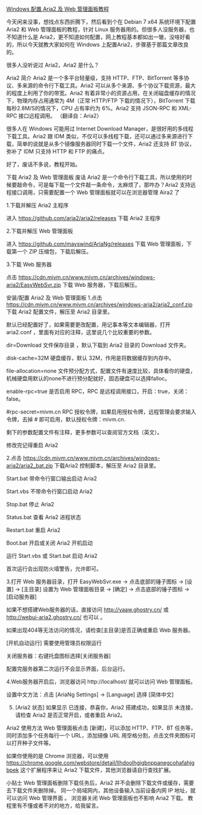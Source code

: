 [Windows 配置 Aria2 及 Web 管理面板教程](https://www.cnblogs.com/jpfss/p/8622938.html)

今天闲来没事，想找点东西折腾下，然后看到个在 Debian 7 x64 系统环境下配置 Aria2 和 Web 管理面板的教程，针对 Linux 服务器用的。但很多人没服务器，也不知道什么是 Aria2，更不知道如何配置，网上教程基本都如出一辙，没啥好看的，所以今天就教大家如何在 Windows 上配置Aria2，步骤基于那篇文章改良的。

很多人没听说过 Aria2，Aria2 是什么？

Aria2 简介
Aria2 是一个多平台轻量级，支持 HTTP、FTP、BitTorrent 等多协议、多来源的命令行下载工具。Aria2 可以从多个来源、多个协议下载资源，最大的程度上利用了你的带宽。Aria2 有着非常小的资源占用，在关闭磁盘缓存的情况下，物理内存占用通常为 4M（正常 HTTP/FTP 下载的情况下），BitTorrent 下载每秒2.8M/S的情况下，CPU 占有率约为 6%。Aria2 支持 JSON-RPC 和 XML-RPC 接口远程调用。
（翻译自：Aria2）

很多人在 Windows 可能用过 Internet Download Manager，是很好用的多线程下载工具。Aria2 跟 IDM 类似，不仅可以多线程下载，还可以通过多来源进行下载，简单的说就是从多个镜像服务器同时下载一个文件，Aria2 还支持 BT 协议，弥补了 IDM 只支持 HTTP 和 FTP 的痛点。

好了，废话不多说，教程开始。

下载 Aria2 及 Web 管理面板
废话
Aria2 是一个命令行下载工具，所以使用的时候要敲命令，可是每下载一个文件敲一条命令，太麻烦了，那咋办？Aria2 支持远程接口调用，只需要配置一个 Web 管理面板就可以在浏览器管理 Aira2 了

1.下载并解压 Aria2 主程序

进入 https://github.com/aria2/aria2/releases 下载 Aria2 主程序

2.下载并解压 Web 管理面板

进入 https://github.com/mayswind/AriaNg/releases 下载 Web 管理面板，下载第一个 ZIP 压缩包，下载后解压。

3.下载 Web 服务器

点击 https://cdn.mivm.cn/www.mivm.cn/archives/windows-aria2/EasyWebSvr.zip 下载 Web 服务器，下载后解压。

安装/配置 Aria2 及 Web 管理面板
1.点击 https://cdn.mivm.cn/www.mivm.cn/archives/windows-aria2/aria2_conf.zip 下载 Aria2 配置文件，解压至 Aria2 目录里。

默认已经配置好了，如果需要更改配置，用记事本等文本编辑器，打开 aria2.conf ，里面有对应的注释，这里说几个比较重要的参数。

dir=Download
文件保存目录 ，默认下载到 Aria2 目录的 Download 文件夹。

disk-cache=32M
硬盘缓存，默认 32M，作用是将数据缓存到内存中。

file-allocation=none
文件预分配方式，配置文件有速度比较，具体看你的硬盘，机械硬盘用默认的none不进行预分配就好，固态硬盘可以选择falloc。

enable-rpc=true
是否启用 RPC，RPC 是远程调用接口，开启：true，关闭：false。

#rpc-secret=mivm.cn
RPC 授权令牌，如果启用授权令牌，远程管理会要求输入令牌，去掉 # 即可启用，默认授权令牌：mivm.cn.

剩下的参数配置文件有注释，更多参数可以查阅官方文档（英文）。

修改完记得重启 Aria2

2.点击 https://cdn.mivm.cn/www.mivm.cn/archives/windows-aria2/aria2_bat.zip 下载Aria2 控制脚本，解压至 Aria2 目录里。

Start.bat
带命令行窗口输出启动 Aria2

Start.vbs
不带命令行窗口启动 Aria2

Stop.bat
停止 Aria2

Status.bat
查看 Aria2 进程状态

Restart.bat
重启 Aria2

Boot.bat
开启或关闭 Aria2 开机启动

运行 Start.vbs 或 Start.bat 启动 Aria2

首次运行会出现防火墙警告，允许即可。

3.打开 Web 服务器目录，打开 EasyWebSvr.exe → 点击底部的锤子图标 → [设置] → [主目录] 设置为 Web 管理面板目录 → [确定] → 点击底部的锤子图标 → [启动服务器]

如果不想搭建Web服务器的话，直接访问 http://yaaw.ghostry.cn/ 或 http://webui-aria2.ghostry.cn/ 也可以 。

如果出现404等无法访问的情况，请检查[主目录]是否正确或重启 Web 服务器。

[开机自动运行] 需要使用管理员权限运行

关闭服务器：右键托盘图标选择[关闭服务器]

配置完服务器第二次运行不会显示界面，后台运行。

4.Web服务器开启后，浏览器访问 http://localhost/ 就可以访问 Web 管理面板。

设置中文方法：点击 [AriaNg Settings] → [Language] 选择 [简体中文]

5. [Aria2 状态] 如果显示 已连接，恭喜你，Aria2 搭建成功，如果显示 未连接，请检查 Aria2 是否正常开启，或者重启 Aria2。

Aria2 使用方法
Web 管理面板点击 [新建]，可以添加 HTTP、FTP、BT 任务等，同时添加多个任务每行一个 URL，添加镜像 URL 用空格分割，点击文件夹图标可以打开种子文件等。

如果你使用的是 Chrome 浏览器，可以使用 https://chrome.google.com/webstore/detail/llhdoolhgigbnppanegcohafahjgbpek 这个扩展程序来让 Aria2 下载文件，其他浏览器请自行查找扩展。

小贴士
Web 管理面板删除下载任务后，Aria2 并不会删除下载文件或缓存，需要去下载文件夹删除掉。
同一个局域网内，其他设备输入当前设备内网 IP 地址，就可以访问 Web 管理界面 。
浏览器关闭 Web 管理面板也不影响 Aria2 下载。
教程里有不懂或者不对的地方，给我留言。
